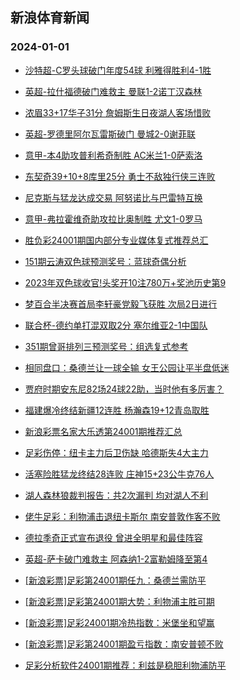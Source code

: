 ## 新浪体育新闻 
### 2024-01-01

+ [沙特超-C罗头球破门年度54球 利雅得胜利4-1胜](https://sports.sina.com.cn/global/others/2023-12-31/doc-imzzwfin8145801.shtml)

+ [英超-拉什福德破门难救主 曼联1-2诺丁汉森林](https://sports.sina.com.cn/g/pl/2023-12-31/doc-imzzwfin8144849.shtml)

+ [浓眉33+17华子31分 詹姆斯生日夜湖人客场惜败](https://sports.sina.com.cn/basketball/nba/2023-12-31/doc-imzzwrwz3652543.shtml)

+ [英超-罗德里阿尔瓦雷斯破门 曼城2-0谢菲联](https://sports.sina.com.cn/g/pl/2023-12-31/doc-imzzwfim1369154.shtml)

+ [意甲-本4助攻普利希奇制胜 AC米兰1-0萨索洛](https://sports.sina.com.cn/g/seriea/2023-12-31/doc-imzzwfin8150859.shtml)

+ [东契奇39+10+8库里25分 勇士不敌独行侠三连败](https://sports.sina.com.cn/basketball/nba/2023-12-31/doc-imzzwrxf1146221.shtml)

+ [尼克斯与猛龙达成交易 阿努诺比与巴雷特互换](https://sports.sina.com.cn/basketball/nba/2023-12-31/doc-imzzxanw1213826.shtml)

+ [意甲-弗拉霍维奇助攻拉比奥制胜 尤文1-0罗马](https://sports.sina.com.cn/g/seriea/2023-12-31/doc-imzzwfin8150010.shtml)

+ [胜负彩24001期国内部分专业媒体复式推荐总汇](https://sports.sina.com.cn/l/2023-12-31/doc-imzzxanv3442810.shtml)

+ [151期云涛双色球预测奖号：蓝球奇偶分析](https://sports.sina.com.cn/l/2023-12-31/doc-imzzwfif3876316.shtml)

+ [2023年双色球收官!头奖开10注780万+奖池历史第9](https://sports.sina.com.cn/l/2023-12-31/doc-imzzxpar3223534.shtml)

+ [梦百合半决赛首局李轩豪党毅飞获胜 次局2日进行](https://sports.sina.com.cn/go/2023-12-31/doc-imzzxpav0697947.shtml)

+ [联合杯-德约单打混双取2分 塞尔维亚2-1中国队](https://sports.sina.com.cn/tennis/china/2024-01-01/doc-imzzxtkt0594905.shtml)

+ [351期曾哥排列三预测奖号：组选复式参考](https://sports.sina.com.cn/l/2023-12-31/doc-imzzwrxf1156841.shtml)

+ [相同盘口：桑德兰让一球全输 女王公园让平半盘低迷](https://sports.sina.com.cn/l/2023-12-31/doc-imzzxpar3217922.shtml)

+ [贾府时期安东尼82场24球22助，当时他有多厉害？](https://sports.sina.com.cn/g/2023-12-31/doc-imzzxhuu1122307.shtml)

+ [福建爆冷终结新疆12连胜 杨瀚森19+12青岛取胜](https://sports.sina.com.cn/basketball/cba/2023-12-31/doc-imzzxpar3228167.shtml)

+ [新浪彩票名家大乐透第24001期推荐汇总](https://sports.sina.com.cn/l/2023-12-31/doc-imzzwrxa1443618.shtml)

+ [足彩伤停：纽卡主力后卫伤缺 哈德斯失4大主力](https://sports.sina.com.cn/l/2023-12-31/doc-imzzwwfc1050775.shtml)

+ [活塞险胜猛龙终结28连败 庄神15+23公牛克76人](https://sports.sina.com.cn/basketball/nba/2023-12-31/doc-imzzwwfe7827734.shtml)

+ [湖人森林狼裁判报告：共2次漏判 均对湖人不利](https://sports.sina.com.cn/basketball/nba/2024-01-01/doc-imzzyqqk6907793.shtml)

+ [佬牛足彩：利物浦击退纽卡斯尔 南安普敦作客不败](https://sports.sina.com.cn/l/2024-01-01/doc-imzzyqqk6911956.shtml)

+ [德拉季奇正式宣布退役 曾进全明星和最佳阵容](https://sports.sina.com.cn/basketball/nba/2024-01-01/doc-imzzyqqe0420233.shtml)

+ [英超-萨卡破门难救主 阿森纳1-2富勒姆降至第4](https://sports.sina.com.cn/g/pl/2024-01-01/doc-imzzykhh0543266.shtml)

+ [[新浪彩票]足彩第24001期任九：桑德兰需防平](https://sports.sina.com.cn/l/2024-01-01/doc-imzzyqqi0135770.shtml)

+ [[新浪彩票]足彩第24001期大势：利物浦主胜可期](https://sports.sina.com.cn/l/2024-01-01/doc-imzzyqqe0426414.shtml)

+ [[新浪彩票]足彩24001期冷热指数：米堡坐和望赢](https://sports.sina.com.cn/l/2024-01-01/doc-imzzykhf2762137.shtml)

+ [[新浪彩票]足彩第24001期盈亏指数：南安普顿不败](https://sports.sina.com.cn/l/2024-01-01/doc-imzzyqqk6913862.shtml)

+ [足彩分析软件24001期推荐：利兹是稳胆利物浦防平](https://sports.sina.com.cn/l/2024-01-01/doc-imzzykhn7029504.shtml)

